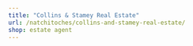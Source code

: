 ```yaml
---
title: "Collins & Stamey Real Estate"
url: /natchitoches/collins-and-stamey-real-estate/
shop: estate agent
---
```

